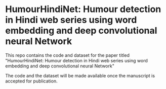 # HumourHindiNet: Humour detection in Hindi web series using word embedding and deep convolutional neural Network

This repo contains the code and dataset for the paper titled "HumourHindiNet: Humour detection in Hindi web series using word embedding and deep convolutional neural Network"

The code and the dataset will be made available once the manuscript is accepted for publication.
